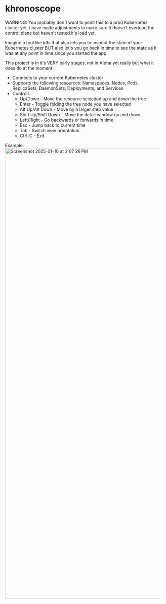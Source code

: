 # khronoscope
WARNING: You probably don't want to point this to a prod Kubernetes cluster yet.  I have made adjustments to make sure it doesn't overload the control plane but haven't tested it's load yet.

Imagine a tool like k9s that also lets you to inspect the state of your Kubernetes cluster BUT also let's you go back in time to see the state as it was at any point in time since you started the app.

This project is in it's VERY early stages, not in Alpha yet really but what it does do at the moment:

- Connects to your current Kubernetes cluster
- Supports the following resources: Namespaces, Nodes, Pods, ReplicaSets, DaemonSets, Deployments, and Services
- Controls
	- Up/Down - Move the resource selection up and down the tree
   	- Enter - Toggle folding the tree node you have selected
	- Alt Up/Alt Down - Move by a larger step value
	- Shift Up/Shift Down - Move the detail window up and down 
	- Left/Right - Go backwards or forwards in time
	- Esc - Jump back to current time
	- Tab - Switch view orientation
	- Ctrl-C - Exit

Example:
<img width="1452" alt="Screenshot 2025-01-10 at 2 07 26 PM" src="https://github.com/user-attachments/assets/d4eeac64-b203-40ff-a668-631055b06639" />
